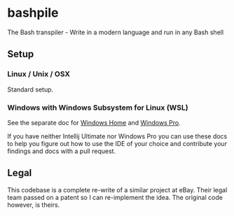# bashpile
The Bash transpiler - Write in a modern language and run in any Bash shell

## Setup

### Linux / Unix / OSX

Standard setup.

### Windows with Windows Subsystem for Linux (WSL)

See the separate doc for [Windows Home](/docs/IntellijUltimate.md) and [Windows Pro](/docs/WindowsProIntilljCommunitySetup.md).

If you have neither Intellij Ultimate nor Windows Pro you can use these docs to help you figure out how to use the IDE
of your choice and contribute your findings and docs with a pull request.

## Legal

This codebase is a complete re-write of a similar project at eBay.  Their legal team passed on a patent so I can re-implement the idea.  The original code however, is theirs.
